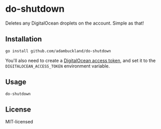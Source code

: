 # do-shutdown

Deletes any DigitalOcean droplets on the account. Simple as that!

## Installation

```
go install github.com/adambuckland/do-shutdown
```

You'll also need to create a [DigitalOcean access token](https://cloud.digitalocean.com/settings/api/tokens), and set it to the `DIGITALOCEAN_ACCESS_TOKEN` environment variable.

## Usage

```
do-shutdown
```

## License

MIT-licensed